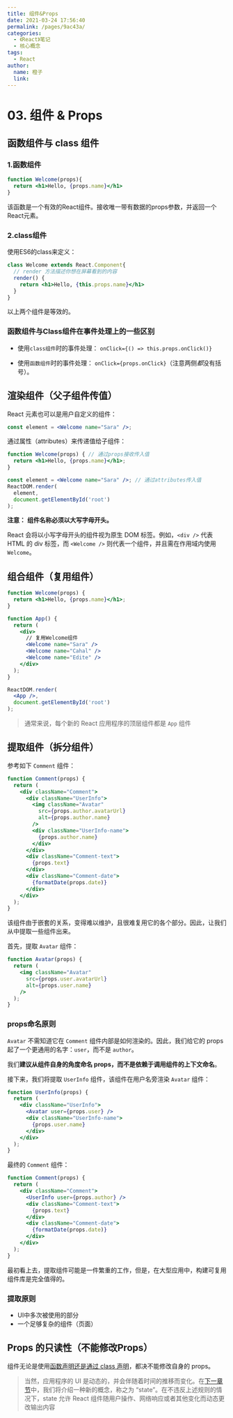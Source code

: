 ```yaml
---
title: 组件&Props
date: 2021-03-24 17:56:40
permalink: /pages/9ac43a/
categories: 
  - 《React》笔记
  - 核心概念
tags: 
  - React
author: 
  name: 橙子
  link:
---
```


# 03. 组件 & Props

## 函数组件与 class 组件

### 1.函数组件

```jsx
function Welcome(props){
  return <h1>Hello, {props.name}</h1>
}
```

该函数是一个有效的React组件。接收唯一带有数据的props参数，并返回一个React元素。



### 2.class组件

使用ES6的class来定义：

```jsx
class Welcome extends React.Component{
  // render 方法描述你想在屏幕看到的内容
  render() {
    return <h1>Hello, {this.props.name}</h1>
  }
}
```

以上两个组件是等效的。



### 函数组件与Class组件在事件处理上的一些区别

- 使用`class组件`时的事件处理： `onClick={() => this.props.onClick()}` 

- 使用`函数组件`时的事件处理： `onClick={props.onClick}`（注意两侧*都*没有括号）。





## 渲染组件（父子组件传值）

React 元素也可以是用户自定义的组件：

```jsx
const element = <Welcome name="Sara" />;
```

通过属性（attributes）来传递值给子组件：

```jsx
function Welcome(props) { // 通过props接收传入值
  return <h1>Hello, {props.name}</h1>;
}

const element = <Welcome name="Sara" />; // 通过attributes传入值
ReactDOM.render(
  element,
  document.getElementById('root')
);
```



**注意：** **组件名称必须以大写字母开头。**

React 会将以小写字母开头的组件视为原生 DOM 标签。例如，`<div />` 代表 HTML 的 div 标签，而 `<Welcome />` 则代表一个组件，并且需在作用域内使用 `Welcome`。



## 组合组件（复用组件）

```jsx
function Welcome(props) {
  return <h1>Hello, {props.name}</h1>;
}

function App() {
  return (
    <div>
      // 复用Welcome组件
      <Welcome name="Sara" />
      <Welcome name="Cahal" />
      <Welcome name="Edite" />
    </div>
  );
}

ReactDOM.render(
  <App />,
  document.getElementById('root')
);
```

> 通常来说，每个新的 React 应用程序的顶层组件都是 `App` 组件



## 提取组件（拆分组件）

参考如下 `Comment` 组件：

```jsx
function Comment(props) {
  return (
    <div className="Comment">
      <div className="UserInfo">
        <img className="Avatar"
          src={props.author.avatarUrl}
          alt={props.author.name}
        />
        <div className="UserInfo-name">
          {props.author.name}
        </div>
      </div>
      <div className="Comment-text">
        {props.text}
      </div>
      <div className="Comment-date">
        {formatDate(props.date)}
      </div>
    </div>
  );
}
```

该组件由于嵌套的关系，变得难以维护，且很难复用它的各个部分。因此，让我们从中提取一些组件出来。

首先，提取 `Avatar` 组件：

```jsx
function Avatar(props) {
  return (
    <img className="Avatar"
      src={props.user.avatarUrl}
      alt={props.user.name}
    />
  );
}
```

### props命名原则

`Avatar` 不需知道它在 `Comment` 组件内部是如何渲染的。因此，我们给它的 props 起了一个更通用的名字：`user`，而不是 `author`。

我们**建议从组件自身的角度命名 props，而不是依赖于调用组件的上下文命名**。



接下来，我们将提取 `UserInfo` 组件，该组件在用户名旁渲染 `Avatar` 组件：

```jsx
function UserInfo(props) {
  return (
    <div className="UserInfo">
      <Avatar user={props.user} />
      <div className="UserInfo-name">
        {props.user.name}
      </div>
    </div>
  );
}
```



最终的 `Comment` 组件：

```jsx
function Comment(props) {
  return (
    <div className="Comment">
      <UserInfo user={props.author} />
      <div className="Comment-text">
        {props.text}
      </div>
      <div className="Comment-date">
        {formatDate(props.date)}
      </div>
    </div>
  );
}
```



最初看上去，提取组件可能是一件繁重的工作，但是，在大型应用中，构建可复用组件库是完全值得的。

### 提取原则

- UI中多次被使用的部分
- 一个足够复杂的组件（页面）



## Props 的只读性（不能修改Props）

组件无论是使用[函数声明还是通过 class 声明](https://zh-hans.reactjs.org/docs/components-and-props.html#function-and-class-components)，都决不能修改自身的 props。

> 当然，应用程序的 UI 是动态的，并会伴随着时间的推移而变化。在[下一章节](https://zh-hans.reactjs.org/docs/state-and-lifecycle.html)中，我们将介绍一种新的概念，称之为 “state”。在不违反上述规则的情况下，state 允许 React 组件随用户操作、网络响应或者其他变化而动态更改输出内容
